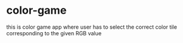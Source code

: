 # color-game
this is color game app where user has to select the correct color  tile corresponding to the given RGB value
